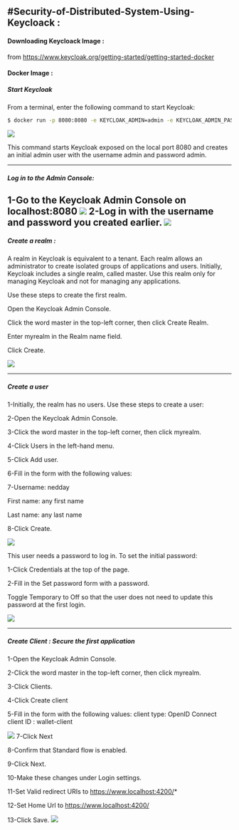 #Security-of-Distributed-System-Using-Keycloack : 
---
#### Downloading Keycloack Image : 
from https://www.keycloak.org/getting-started/getting-started-docker
#### Docker Image : 
##### Start Keycloak
From a terminal, enter the following command to start Keycloak:
```sh
$ docker run -p 8080:8080 -e KEYCLOAK_ADMIN=admin -e KEYCLOAK_ADMIN_PASSWORD=admin quay.io/keycloak/keycloak:23.0.0 start-dev
```
<img src="screen/Pull">

This command starts Keycloak exposed on the local port 8080 and creates an initial admin user with the username admin and password admin.

---
##### Log in to the Admin Console:

1-Go to the Keycloak Admin Console on localhost:8080
<img src="screen/login">
2-Log in with the username and password you created earlier.
<img src="screen/Console">
---
##### Create a realm :
A realm in Keycloak is equivalent to a tenant. Each realm allows an administrator to create isolated groups of applications and users. Initially, Keycloak includes a single realm, called master. Use this realm only for managing Keycloak and not for managing any applications.

Use these steps to create the first realm.

Open the Keycloak Admin Console.

Click the word master in the top-left corner, then click Create Realm.

Enter myrealm in the Realm name field.

Click Create.

<img src="screen/new realm">

---
#####  Create a user
1-Initially, the realm has no users. Use these steps to create a user:

2-Open the Keycloak Admin Console.

3-Click the word master in the top-left corner, then click myrealm.

4-Click Users in the left-hand menu.

5-Click Add user.

6-Fill in the form with the following values:

7-Username: nedday

First name: any first name

Last name: any last name

8-Click Create.

<img src="screen/CreateUser">

This user needs a password to log in. To set the initial password:

1-Click Credentials at the top of the page.

2-Fill in the Set password form with a password.

Toggle Temporary to Off so that the user does not need to update this password at the first login.

<img src="screen/SetPassword">

---
#####  Create Client : Secure the first application
1-Open the Keycloak Admin Console.

2-Click the word master in the top-left corner, then click myrealm.

3-Click Clients.

4-Click Create client

5-Fill in the form with the following values:
client type: OpenID Connect
client ID : wallet-client

<img src="screen/Client">
7-Click Next

8-Confirm that Standard flow is enabled.

9-Click Next.

10-Make these changes under Login settings.

11-Set Valid redirect URIs to https://www.localhost:4200/*

12-Set Home Url to https://www.localhost:4200/

13-Click Save.
<img src="screen/ClientCre">

